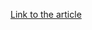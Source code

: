 [Link to the article](https://researchcenter.paloaltonetworks.com/2017/09/unit42-striking-oil-closer-look-adversary-infrastructure/)

